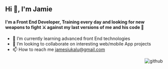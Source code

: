 <h2>Hi 👋, I'm Jamie     </h2>
       <h4>  I'm a Front End Developer, Training every day and looking for new weapons to fight ⚔ against my last versions of me and his code 🦠 </h4>
<section align="left">

- 🌱 I’m currently learning advanced front End technologies
- 💞️ I’m looking to collaborate on interesting web/mobile App projects
- 📫 How to reach me <a>jamesiukalu@gmail.com</a>
</section>
<img align="right" alt="github" src="https://user-images.githubusercontent.com/107466930/192763214-10c54c67-7c1f-4373-b65f-1f336a613e8e.gif" style="max-width: 100%; display: inline-block;" data-target="animated-image.originalImage">
<!---
Jamesiukalu/Jamesiukalu is a ✨ special ✨ repository because its `README.md` (this file) appears on your GitHub profile.
You can click the Preview link to take a look at your changes.
--->


